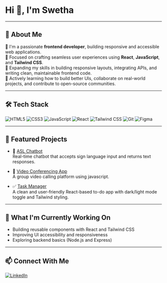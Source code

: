 

<!---
SSSwetha25/SSSwetha25 is a ✨ special ✨ repository because its `README.md` (this file) appears on your GitHub profile.
You can click the Preview link to take a look at your changes.
--->
<h1 >Hi 👋, I'm Swetha</h1>

---

## 🌷 About Me

🌱 I'm a passionate **frontend developer**, building responsive and accessible web applications.  
🎯 Focused on crafting seamless user experiences using **React**, **JavaScript**, and **Tailwind CSS**.  
🔧 Expanding my skills in building responsive layouts, integrating APIs, and writing clean, maintainable frontend code.  
📘 Actively learning how to build better UIs, collaborate on real-world projects, and contribute to open-source communities. 

---

## 🛠️ Tech Stack

![HTML5](https://img.shields.io/badge/HTML-E34F26?style=flat-square&logo=html5&logoColor=white)
![CSS3](https://img.shields.io/badge/CSS-1572B6?style=flat-square&logo=css3&logoColor=white)
![JavaScript](https://img.shields.io/badge/JavaScript-F7DF1E?style=flat-square&logo=javascript&logoColor=black)
![React](https://img.shields.io/badge/React-20232A?style=flat-square&logo=react&logoColor=61DAFB)
![Tailwind CSS](https://img.shields.io/badge/Tailwind_CSS-38B2AC?style=flat-square&logo=tailwind-css&logoColor=white)
![Git](https://img.shields.io/badge/Git-F05032?style=flat-square&logo=git&logoColor=white)
![Figma](https://img.shields.io/badge/Figma-F24E1E?style=flat-square&logo=figma&logoColor=white)

---

## 🚀 Featured Projects

- 🤖 [ASL Chatbot](https://github.com/SSSwetha25/asl-chatbot)  
  Real-time chatbot that accepts sign language input and returns text responses.

- 🎥 [Video Conferencing App](https://github.com/SSSwetha25/Video-Conferencing-App)  
  A group video calling platform using javascript.
  
- ✅ [Task Manager](https://github.com/SSSwetha25/task-manager)  
  A clean and user-friendly React-based to-do app with dark/light mode toggle and Tailwind styling.


---

## 🎯 What I'm Currently Working On

- Building reusable components with React and Tailwind CSS
- Improving UI accessibility and responsiveness
- Exploring backend basics (Node.js and Express)

---

## 📫 Connect With Me

[![LinkedIn](https://img.shields.io/badge/LinkedIn-Connect-blue?style=flat-square&logo=linkedin)](https://www.linkedin.com/in/swetha-s-s-63b3122b1)  



